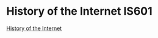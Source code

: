 # History of the Internet IS601

[History of the Internet](http://internethistorysujit.eastus.azurecontainer.io)
